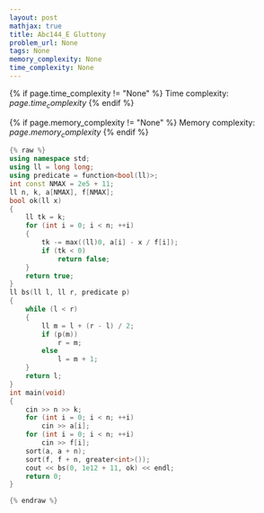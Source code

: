 ```yaml
---
layout: post
mathjax: true
title: Abc144_E Gluttony
problem_url: None
tags: None
memory_complexity: None
time_complexity: None
---
```




{% if page.time_complexity != "None" %}
Time complexity: ${{ page.time_complexity }}$
{% endif %}

{% if page.memory_complexity != "None" %}
Memory complexity: ${{ page.memory_complexity }}$
{% endif %}

```cpp
{% raw %}
using namespace std;
using ll = long long;
using predicate = function<bool(ll)>;
int const NMAX = 2e5 + 11;
ll n, k, a[NMAX], f[NMAX];
bool ok(ll x)
{
    ll tk = k;
    for (int i = 0; i < n; ++i)
    {
        tk -= max((ll)0, a[i] - x / f[i]);
        if (tk < 0)
            return false;
    }
    return true;
}
ll bs(ll l, ll r, predicate p)
{
    while (l < r)
    {
        ll m = l + (r - l) / 2;
        if (p(m))
            r = m;
        else
            l = m + 1;
    }
    return l;
}
int main(void)
{
    cin >> n >> k;
    for (int i = 0; i < n; ++i)
        cin >> a[i];
    for (int i = 0; i < n; ++i)
        cin >> f[i];
    sort(a, a + n);
    sort(f, f + n, greater<int>());
    cout << bs(0, 1e12 + 11, ok) << endl;
    return 0;
}

{% endraw %}
```